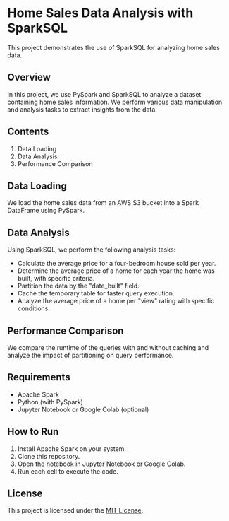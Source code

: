 # Home Sales Data Analysis with SparkSQL

This project demonstrates the use of SparkSQL for analyzing home sales data.

## Overview

In this project, we use PySpark and SparkSQL to analyze a dataset containing home sales information. We perform various data manipulation and analysis tasks to extract insights from the data.

## Contents

1. Data Loading
2. Data Analysis
3. Performance Comparison

## Data Loading

We load the home sales data from an AWS S3 bucket into a Spark DataFrame using PySpark.

## Data Analysis

Using SparkSQL, we perform the following analysis tasks:
- Calculate the average price for a four-bedroom house sold per year.
- Determine the average price of a home for each year the home was built, with specific criteria.
- Partition the data by the "date_built" field.
- Cache the temporary table for faster query execution.
- Analyze the average price of a home per "view" rating with specific conditions.

## Performance Comparison

We compare the runtime of the queries with and without caching and analyze the impact of partitioning on query performance.

## Requirements

- Apache Spark
- Python (with PySpark)
- Jupyter Notebook or Google Colab (optional)

## How to Run

1. Install Apache Spark on your system.
2. Clone this repository.
3. Open the notebook in Jupyter Notebook or Google Colab.
4. Run each cell to execute the code.

## License

This project is licensed under the [MIT License](LICENSE).
